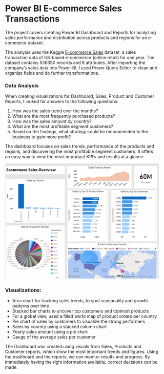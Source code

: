 # Power BI E-commerce Sales Transactions 

The project covers creating Power BI Dashboard and Reports for analyzing sales performance and distribution across products and regions for an e-commerce dataset. 

The analysis uses the Kaggle [E-commerce Sales](https://www.kaggle.com/datasets/gabrielramos87/an-online-shop-business/data) dataset, a sales transaction data of UK-based e-commerce (online retail) for one year. The dataset contains 536350 records and 8 attributes. After importing the company’s sales data into Power BI, I used Power Query Editor to clean and organize fields and do further transformations.

### Data Analysis
When creating visualizations for Dashboard, Sales. Product and Customer Reports, I looked for answers to the following questions:

1. How was the sales trend over the months?
2. What are the most frequently purchased products?
3. How was the sales amount by country?
4. What are the most profitable segment customers?
5. Based on the findings, what strategy could be recommended to the business to gain more profit?

The dashboard focuses on sales trends, performance of the products and regions, and discovering the most profitable segment customers. It offers an easy way to view the most important KPI’s and results at a glance.


![Dashboard](Dashboard.png)
<br/>


### Visualizations:
-	Area chart for tracking sales trends, to spot seasonality and growth patterns over time
-	Stacked bar charts to uncover top customers and topmost products
-	For a global view, used a filled world map of product orders per country
-	Pie chart of sales by customers to visualize the strong performers
-	Sales by country  using a stacked column chart
-	Yearly sales amount using a pie chart
-	Gauge of the average sales per customer

The Dashboard was created using visuals from Sales, Products and Customer reports, which show the most important trends and figures. Using the dashboard and the reports, we can monitor results and progress. By immediately having the right information available, correct decisions can be made.
